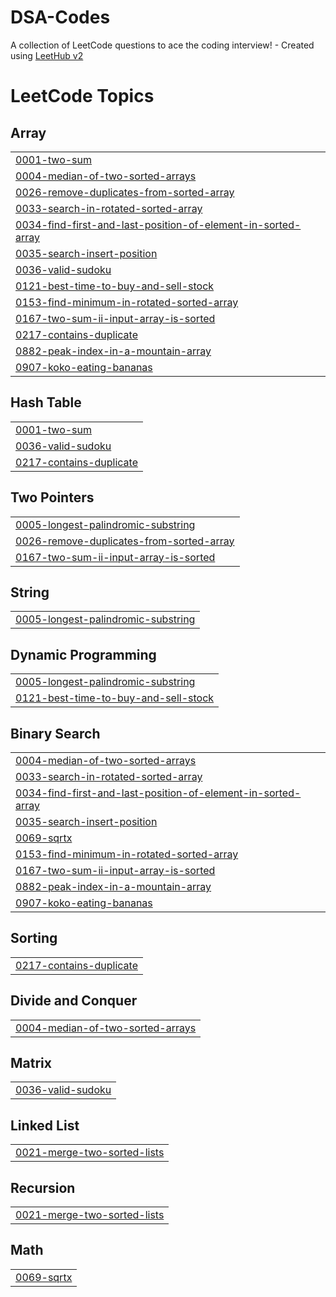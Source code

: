 # DSA-Codes
A collection of LeetCode questions to ace the coding interview! - Created using [LeetHub v2](https://github.com/arunbhardwaj/LeetHub-2.0)

<!---LeetCode Topics Start-->
# LeetCode Topics
## Array
|  |
| ------- |
| [0001-two-sum](https://github.com/anushkakawale/DSA-Codes/tree/master/0001-two-sum) |
| [0004-median-of-two-sorted-arrays](https://github.com/anushkakawale/DSA-Codes/tree/master/0004-median-of-two-sorted-arrays) |
| [0026-remove-duplicates-from-sorted-array](https://github.com/anushkakawale/DSA-Codes/tree/master/0026-remove-duplicates-from-sorted-array) |
| [0033-search-in-rotated-sorted-array](https://github.com/anushkakawale/DSA-Codes/tree/master/0033-search-in-rotated-sorted-array) |
| [0034-find-first-and-last-position-of-element-in-sorted-array](https://github.com/anushkakawale/DSA-Codes/tree/master/0034-find-first-and-last-position-of-element-in-sorted-array) |
| [0035-search-insert-position](https://github.com/anushkakawale/DSA-Codes/tree/master/0035-search-insert-position) |
| [0036-valid-sudoku](https://github.com/anushkakawale/DSA-Codes/tree/master/0036-valid-sudoku) |
| [0121-best-time-to-buy-and-sell-stock](https://github.com/anushkakawale/DSA-Codes/tree/master/0121-best-time-to-buy-and-sell-stock) |
| [0153-find-minimum-in-rotated-sorted-array](https://github.com/anushkakawale/DSA-Codes/tree/master/0153-find-minimum-in-rotated-sorted-array) |
| [0167-two-sum-ii-input-array-is-sorted](https://github.com/anushkakawale/DSA-Codes/tree/master/0167-two-sum-ii-input-array-is-sorted) |
| [0217-contains-duplicate](https://github.com/anushkakawale/DSA-Codes/tree/master/0217-contains-duplicate) |
| [0882-peak-index-in-a-mountain-array](https://github.com/anushkakawale/DSA-Codes/tree/master/0882-peak-index-in-a-mountain-array) |
| [0907-koko-eating-bananas](https://github.com/anushkakawale/DSA-Codes/tree/master/0907-koko-eating-bananas) |
## Hash Table
|  |
| ------- |
| [0001-two-sum](https://github.com/anushkakawale/DSA-Codes/tree/master/0001-two-sum) |
| [0036-valid-sudoku](https://github.com/anushkakawale/DSA-Codes/tree/master/0036-valid-sudoku) |
| [0217-contains-duplicate](https://github.com/anushkakawale/DSA-Codes/tree/master/0217-contains-duplicate) |
## Two Pointers
|  |
| ------- |
| [0005-longest-palindromic-substring](https://github.com/anushkakawale/DSA-Codes/tree/master/0005-longest-palindromic-substring) |
| [0026-remove-duplicates-from-sorted-array](https://github.com/anushkakawale/DSA-Codes/tree/master/0026-remove-duplicates-from-sorted-array) |
| [0167-two-sum-ii-input-array-is-sorted](https://github.com/anushkakawale/DSA-Codes/tree/master/0167-two-sum-ii-input-array-is-sorted) |
## String
|  |
| ------- |
| [0005-longest-palindromic-substring](https://github.com/anushkakawale/DSA-Codes/tree/master/0005-longest-palindromic-substring) |
## Dynamic Programming
|  |
| ------- |
| [0005-longest-palindromic-substring](https://github.com/anushkakawale/DSA-Codes/tree/master/0005-longest-palindromic-substring) |
| [0121-best-time-to-buy-and-sell-stock](https://github.com/anushkakawale/DSA-Codes/tree/master/0121-best-time-to-buy-and-sell-stock) |
## Binary Search
|  |
| ------- |
| [0004-median-of-two-sorted-arrays](https://github.com/anushkakawale/DSA-Codes/tree/master/0004-median-of-two-sorted-arrays) |
| [0033-search-in-rotated-sorted-array](https://github.com/anushkakawale/DSA-Codes/tree/master/0033-search-in-rotated-sorted-array) |
| [0034-find-first-and-last-position-of-element-in-sorted-array](https://github.com/anushkakawale/DSA-Codes/tree/master/0034-find-first-and-last-position-of-element-in-sorted-array) |
| [0035-search-insert-position](https://github.com/anushkakawale/DSA-Codes/tree/master/0035-search-insert-position) |
| [0069-sqrtx](https://github.com/anushkakawale/DSA-Codes/tree/master/0069-sqrtx) |
| [0153-find-minimum-in-rotated-sorted-array](https://github.com/anushkakawale/DSA-Codes/tree/master/0153-find-minimum-in-rotated-sorted-array) |
| [0167-two-sum-ii-input-array-is-sorted](https://github.com/anushkakawale/DSA-Codes/tree/master/0167-two-sum-ii-input-array-is-sorted) |
| [0882-peak-index-in-a-mountain-array](https://github.com/anushkakawale/DSA-Codes/tree/master/0882-peak-index-in-a-mountain-array) |
| [0907-koko-eating-bananas](https://github.com/anushkakawale/DSA-Codes/tree/master/0907-koko-eating-bananas) |
## Sorting
|  |
| ------- |
| [0217-contains-duplicate](https://github.com/anushkakawale/DSA-Codes/tree/master/0217-contains-duplicate) |
## Divide and Conquer
|  |
| ------- |
| [0004-median-of-two-sorted-arrays](https://github.com/anushkakawale/DSA-Codes/tree/master/0004-median-of-two-sorted-arrays) |
## Matrix
|  |
| ------- |
| [0036-valid-sudoku](https://github.com/anushkakawale/DSA-Codes/tree/master/0036-valid-sudoku) |
## Linked List
|  |
| ------- |
| [0021-merge-two-sorted-lists](https://github.com/anushkakawale/DSA-Codes/tree/master/0021-merge-two-sorted-lists) |
## Recursion
|  |
| ------- |
| [0021-merge-two-sorted-lists](https://github.com/anushkakawale/DSA-Codes/tree/master/0021-merge-two-sorted-lists) |
## Math
|  |
| ------- |
| [0069-sqrtx](https://github.com/anushkakawale/DSA-Codes/tree/master/0069-sqrtx) |
<!---LeetCode Topics End-->